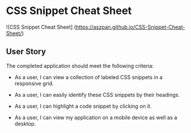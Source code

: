 # CSS Snippet Cheat Sheet

![CSS Snippet Cheat Sheet] (https://aszpan.github.io/CSS-Snippet-Cheat-Sheet/)

## User Story

The completed application should meet the following criteria:

* As a user, I can view a collection of labeled CSS snippets in a responsive grid.

* As a user, I can easily identify these CSS snippets by their headings.

* As a user, I can highlight a code snippet by clicking on it.

* As a user, I can view my application on a mobile device as well as a desktop.

